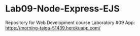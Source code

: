 # Lab09-Node-Express-EJS
Repository for Web Development course Laboratory #09
App: https://morning-taiga-51439.herokuapp.com/
